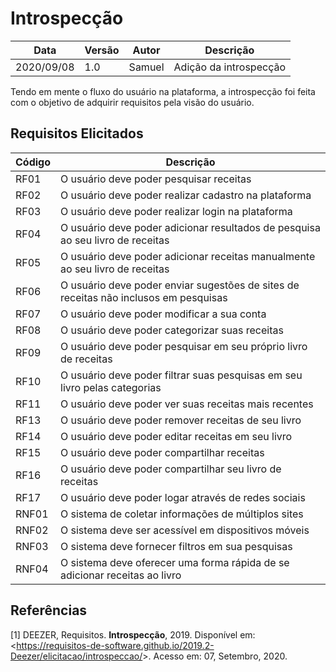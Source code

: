 # Introspecção

| Data |Versão| Autor | Descrição |
| ---- | ---- | ----- | --------- |
| 2020/09/08 | 1.0 | Samuel | Adição da introspecção |

<p> Tendo em mente o fluxo do usuário na plataforma, a introspecção foi feita com o objetivo de adquirir requisitos pela visão do usuário. </p>

## Requisitos Elicitados

| Código | Descrição |
| --- | ---------- |
| RF01 | O usuário deve poder pesquisar receitas |
| RF02 | O usuário deve poder realizar cadastro na plataforma|
| RF03 | O usuário deve poder realizar login na plataforma |
| RF04 | O usuário deve poder adicionar resultados de pesquisa ao seu livro de receitas |
| RF05 | O usuário deve poder adicionar receitas manualmente ao seu livro de receitas |
| RF06 | O usuário deve poder enviar sugestões de sites de receitas não inclusos em pesquisas |
| RF07 | O usuário deve poder modificar a sua conta |
| RF08 | O usuário deve poder categorizar suas receitas |
| RF09 | O usuário deve poder pesquisar em seu próprio livro de receitas |
| RF10 | O usuário deve poder filtrar suas pesquisas em seu livro pelas categorias |
| RF11 | O usuário deve poder ver suas receitas mais recentes |
| RF13 | O usuário deve poder remover receitas de seu livro |
| RF14 | O usuário deve poder editar receitas em seu livro |
| RF15 | O usuário deve poder compartilhar receitas |
| RF16 | O usuário deve poder compartilhar seu livro de receitas |
| RF17 | O usuário deve poder logar através de redes sociais |
| RNF01 | O sistema de coletar informações de múltiplos sites |
| RNF02 | O sistema deve ser acessível em dispositivos móveis |
| RNF03 | O sistema deve fornecer filtros em sua pesquisas |
| RNF04 | O sistema deve oferecer uma forma rápida de se adicionar receitas ao livro |

## Referências

[1] DEEZER, Requisitos. **Introspecção**, 2019. Disponível em: <<https://requisitos-de-software.github.io/2019.2-Deezer/elicitacao/introspeccao/>>. Acesso em: 07, Setembro, 2020.

















